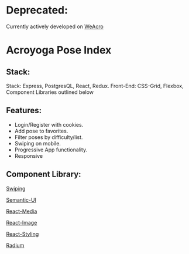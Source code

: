 # Deprecated:
Currently actively developed on [WeAcro](https://github.com/weacro)


# Acroyoga Pose Index

## Stack:
Stack: Express, PostgresQL, React, Redux.
Front-End: CSS-Grid, Flexbox, Component Libraries outlined below

## Features:

 * Login/Register with cookies.
 * Add pose to favorites.
 * Filter poses by difficulty/list.
 * Swiping on mobile. 
 * Progressive App functionality.
 * Responsive

## Component Library:

[Swiping](https://github.com/voronianski/react-swipe)

[Semantic-UI](https://react.semantic-ui.com/)

[React-Media](https://github.com/reacttraining/react-media)

[React-Image](https://github.com/yuanyan/react-image)

[React-Styling](https://github.com/catamphetamine/react-styling)

[Radium](https://github.com/FormidableLabs/radium)

